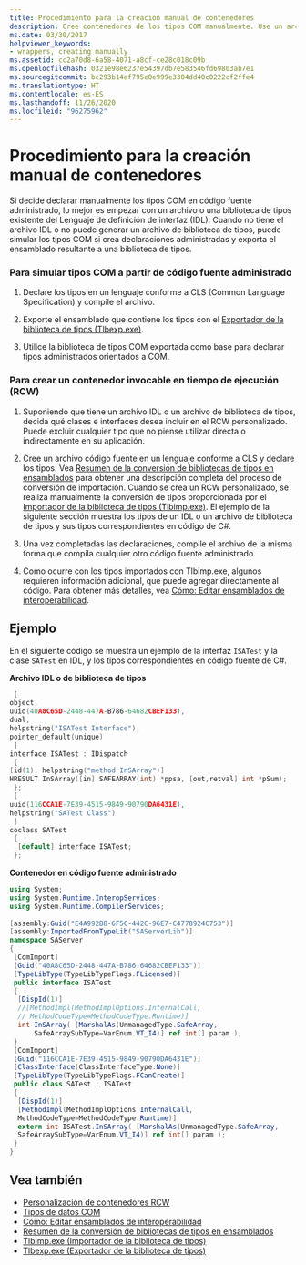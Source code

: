 ```yaml
---
title: Procedimiento para la creación manual de contenedores
description: Cree contenedores de los tipos COM manualmente. Use un archivo IDL existente o una biblioteca de tipos, o cree declaraciones administradas y exporte el ensamblado a una biblioteca de tipos.
ms.date: 03/30/2017
helpviewer_keywords:
- wrappers, creating manually
ms.assetid: cc2a70d8-6a58-4071-a8cf-ce28c018c09b
ms.openlocfilehash: 0321e98e6237e54397db7e583546fd69803ab7e1
ms.sourcegitcommit: bc293b14af795e0e999e3304dd40c0222cf2ffe4
ms.translationtype: HT
ms.contentlocale: es-ES
ms.lasthandoff: 11/26/2020
ms.locfileid: "96275962"
---
```

# <a name="how-to-create-wrappers-manually"></a>Procedimiento para la creación manual de contenedores

Si decide declarar manualmente los tipos COM en código fuente administrado, lo mejor es empezar con un archivo o una biblioteca de tipos existente del Lenguaje de definición de interfaz (IDL). Cuando no tiene el archivo IDL o no puede generar un archivo de biblioteca de tipos, puede simular los tipos COM si crea declaraciones administradas y exporta el ensamblado resultante a una biblioteca de tipos.  
  
### <a name="to-simulate-com-types-from-managed-source"></a>Para simular tipos COM a partir de código fuente administrado  
  
1. Declare los tipos en un lenguaje conforme a CLS (Common Language Specification) y compile el archivo.  
  
2. Exporte el ensamblado que contiene los tipos con el [Exportador de la biblioteca de tipos (Tlbexp.exe)](../tools/tlbexp-exe-type-library-exporter.md).  
  
3. Utilice la biblioteca de tipos COM exportada como base para declarar tipos administrados orientados a COM.  
  
### <a name="to-create-a-runtime-callable-wrapper-rcw"></a>Para crear un contenedor invocable en tiempo de ejecución (RCW)  
  
1. Suponiendo que tiene un archivo IDL o un archivo de biblioteca de tipos, decida qué clases e interfaces desea incluir en el RCW personalizado. Puede excluir cualquier tipo que no piense utilizar directa o indirectamente en su aplicación.  
  
2. Cree un archivo código fuente en un lenguaje conforme a CLS y declare los tipos. Vea [Resumen de la conversión de bibliotecas de tipos en ensamblados](/previous-versions/dotnet/netframework-4.0/k83zzh38(v=vs.100)) para obtener una descripción completa del proceso de conversión de importación. Cuando se crea un RCW personalizado, se realiza manualmente la conversión de tipos proporcionada por el [Importador de la biblioteca de tipos (Tlbimp.exe)](../tools/tlbimp-exe-type-library-importer.md). El ejemplo de la siguiente sección muestra los tipos de un IDL o un archivo de biblioteca de tipos y sus tipos correspondientes en código de C#.  
  
3. Una vez completadas las declaraciones, compile el archivo de la misma forma que compila cualquier otro código fuente administrado.  
  
4. Como ocurre con los tipos importados con Tlbimp.exe, algunos requieren información adicional, que puede agregar directamente al código. Para obtener más detalles, vea [Cómo: Editar ensamblados de interoperabilidad](/previous-versions/dotnet/netframework-4.0/8zbc969t(v=vs.100)).  
  
## <a name="example"></a>Ejemplo  

 En el siguiente código se muestra un ejemplo de la interfaz `ISATest` y la clase `SATest` en IDL, y los tipos correspondientes en código fuente de C#.  
  
 **Archivo IDL o de biblioteca de tipos**  
  
```cpp
 [  
object,  
uuid(40A8C65D-2448-447A-B786-64682CBEF133),  
dual,  
helpstring("ISATest Interface"),  
pointer_default(unique)  
 ]  
interface ISATest : IDispatch  
 {  
[id(1), helpstring("method InSArray")]
HRESULT InSArray([in] SAFEARRAY(int) *ppsa, [out,retval] int *pSum);  
 };  
 [  
uuid(116CCA1E-7E39-4515-9849-90790DA6431E),  
helpstring("SATest Class")  
 ]  
coclass SATest  
 {  
  [default] interface ISATest;  
 };  
```  
  
 **Contenedor en código fuente administrado**  
  
```csharp  
using System;  
using System.Runtime.InteropServices;  
using System.Runtime.CompilerServices;  
  
[assembly:Guid("E4A992B8-6F5C-442C-96E7-C4778924C753")]  
[assembly:ImportedFromTypeLib("SAServerLib")]  
namespace SAServer  
{  
 [ComImport]  
 [Guid("40A8C65D-2448-447A-B786-64682CBEF133")]  
 [TypeLibType(TypeLibTypeFlags.FLicensed)]  
 public interface ISATest  
 {  
  [DispId(1)]  
  //[MethodImpl(MethodImplOptions.InternalCall,  
  // MethodCodeType=MethodCodeType.Runtime)]  
  int InSArray( [MarshalAs(UnmanagedType.SafeArray,  
      SafeArraySubType=VarEnum.VT_I4)] ref int[] param );  
 }
 [ComImport]  
 [Guid("116CCA1E-7E39-4515-9849-90790DA6431E")]  
 [ClassInterface(ClassInterfaceType.None)]  
 [TypeLibType(TypeLibTypeFlags.FCanCreate)]  
 public class SATest : ISATest  
 {  
  [DispId(1)]  
  [MethodImpl(MethodImplOptions.InternalCall,
  MethodCodeType=MethodCodeType.Runtime)]  
  extern int ISATest.InSArray( [MarshalAs(UnmanagedType.SafeArray,
  SafeArraySubType=VarEnum.VT_I4)] ref int[] param );  
 }  
}  
```  
  
## <a name="see-also"></a>Vea también

- [Personalización de contenedores RCW](/previous-versions/dotnet/netframework-4.0/e753eftz(v=vs.100))
- [Tipos de datos COM](/previous-versions/dotnet/netframework-4.0/sak564ww(v=vs.100))
- [Cómo: Editar ensamblados de interoperabilidad](/previous-versions/dotnet/netframework-4.0/8zbc969t(v=vs.100))
- [Resumen de la conversión de bibliotecas de tipos en ensamblados](/previous-versions/dotnet/netframework-4.0/k83zzh38(v=vs.100))
- [TlbImp.exe (Importador de la biblioteca de tipos)](../tools/tlbimp-exe-type-library-importer.md)
- [Tlbexp.exe (Exportador de la biblioteca de tipos)](../tools/tlbexp-exe-type-library-exporter.md)
